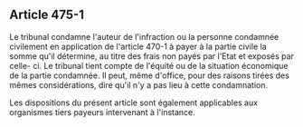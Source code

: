 Article 475-1
----
Le tribunal condamne l'auteur de l'infraction ou la personne condamnée
civilement en application de l'article 470-1 à payer à la partie civile la somme
qu'il détermine, au titre des frais non payés par l'Etat et exposés par celle-
ci. Le tribunal tient compte de l'équité ou de la situation économique de la
partie condamnée. Il peut, même d'office, pour des raisons tirées des mêmes
considérations, dire qu'il n'y a pas lieu à cette condamnation.

Les dispositions du présent article sont également applicables aux organismes
tiers payeurs intervenant à l'instance.

